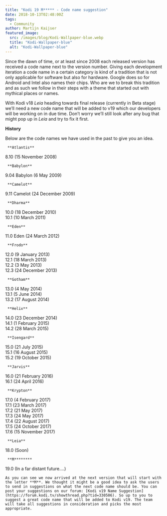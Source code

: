 ```yaml
---
title: "Kodi 19 M***** - Code name suggestion"
date: 2018-10-13T02:48:00Z
tags:
  - Community
author: Martijn Kaijser
featured_image:
  src: /images/blog/Kodi-Wallpaper-blue.webp
  title: "Kodi-Wallpaper-blue"
  alt: "Kodi-Wallpaper-blue"
---
```


Since the dawn of time, or at least since 2008 each released version has received a code name next to the version number. Giving each development iteration a code name in a certain category is kind of a tradition that is not only applicable for software but also for hardware. Google does so for Android and Intel also names their chips. Who are we to break this tradition and as such we follow in their steps with a theme that started out with mythical places or names.

With Kodi v18 _Leia_ heading towards final release (currently in Beta stage) we’ll need a new code name that will be added to v19 which our developers will be working on in due time. Don’t worry we’ll still look after any bug that might pop up in _Leia_ and try to fix it first.

**History**

Below are the code names we have used in the past to give you an idea.

     **Atlantis**

8.10 (15 November 2008)

     **Babylon**

9.04 Babylon (6 May 2009)

     **Camelot**

9.11 Camelot (24 December 2009)

     **Dharma**

10.0 (18 December 2010)  
10.1 (10 March 2011)

     **Eden**

11.0 Eden (24 March 2012)

     **Frodo**

12.0 (9 January 2013)  
12.1 (18 March 2013)  
12.2 (3 May 2013)  
12.3 (24 December 2013)

     **Gotham**

13.0 (4 May 2014)  
13.1 (5 June 2014)  
13.2 (17 August 2014)

     **Helix**

14.0 (23 December 2014)  
14.1 (1 February 2015)  
14.2 (28 March 2015)

     **Isengard**

15.0 (21 July 2015)  
15.1 (16 August 2015)  
15.2 (19 October 2015)

     **Jarvis**

16.0 (21 February 2016)  
16.1 (24 April 2016)

     **Krypton**

17.0 (4 February 2017)  
17.1 (23 March 2017)  
17.2 (21 May 2017)  
17.3 (24 May 2017)  
17.4 (22 August 2017)  
17.5 (24 October 2017)  
17.6 (15 November 2017)

     **Leia**

18.0 (Soon)

     **M********

19.0 (In a far distant future….)

    As you can see we now arrived at the next version that will start with the letter **M**. We thought it might be a good idea to ask the users to send in suggestions on what the next code name should be. You can post your suggestions on our forum: [Kodi v19 Name Suggestion](https://forum.kodi.tv/showthread.php?tid=330506). So up to you to suggest a great code name that will be added to Kodi v19. The team will take all suggestions in consideration and picks the most appropriate.

